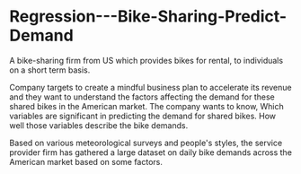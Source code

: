# Regression---Bike-Sharing-Predict-Demand
A bike-sharing firm from US which provides bikes for rental, to individuals on a short term basis.

Company targets to create a mindful business plan to accelerate its revenue and they want to understand the factors affecting the demand for these shared bikes in the American market.
The company wants to know, Which variables are significant in predicting the demand for shared bikes. How well those variables describe the bike demands.

Based on various meteorological surveys and people's styles, the service provider firm has gathered a large dataset on daily bike demands across the American market based on some factors.

